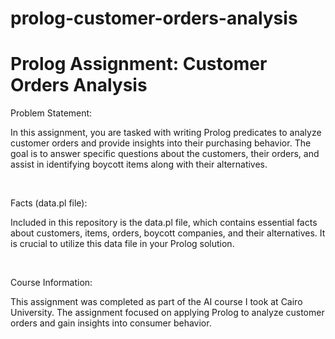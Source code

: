 # prolog-customer-orders-analysis

# Prolog Assignment: Customer Orders Analysis
Problem Statement:

In this assignment, you are tasked with writing Prolog predicates to analyze customer orders and provide insights into their purchasing behavior. The goal is to answer specific questions about the customers, their orders, and assist in identifying boycott items along with their alternatives.


<br>

Facts (data.pl file):

Included in this repository is the data.pl file, which contains essential facts about customers, items, orders, boycott companies, and their alternatives. It is crucial to utilize this data file in your Prolog solution.

<br>

Course Information:

This assignment was completed as part of the AI course I took at Cairo University. The assignment focused on applying Prolog to analyze customer orders and gain insights into consumer behavior.

